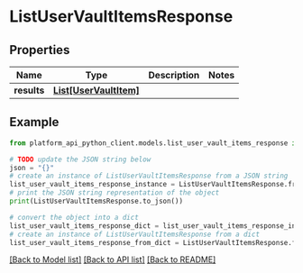 # ListUserVaultItemsResponse


## Properties

Name | Type | Description | Notes
------------ | ------------- | ------------- | -------------
**results** | [**List[UserVaultItem]**](UserVaultItem.md) |  | 

## Example

```python
from platform_api_python_client.models.list_user_vault_items_response import ListUserVaultItemsResponse

# TODO update the JSON string below
json = "{}"
# create an instance of ListUserVaultItemsResponse from a JSON string
list_user_vault_items_response_instance = ListUserVaultItemsResponse.from_json(json)
# print the JSON string representation of the object
print(ListUserVaultItemsResponse.to_json())

# convert the object into a dict
list_user_vault_items_response_dict = list_user_vault_items_response_instance.to_dict()
# create an instance of ListUserVaultItemsResponse from a dict
list_user_vault_items_response_from_dict = ListUserVaultItemsResponse.from_dict(list_user_vault_items_response_dict)
```
[[Back to Model list]](../README.md#documentation-for-models) [[Back to API list]](../README.md#documentation-for-api-endpoints) [[Back to README]](../README.md)


